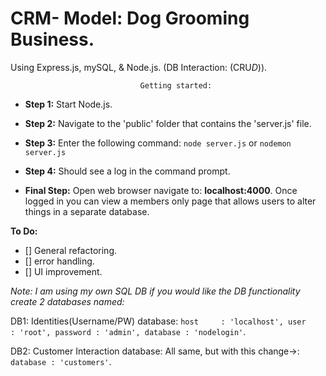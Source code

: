 # CRM- Model: Dog Grooming Business. 
Using Express.js, mySQL, & Node.js.
(DB Interaction: (CRU*D*)).



								 Getting started:
- **Step 1:**
Start Node.js.

- **Step 2:**
Navigate to the 'public' folder that contains the 'server.js' file.

- **Step 3:**
Enter the following command:
`node server.js`
or
`nodemon server.js`

- **Step 4:**
Should see a log in the command prompt.

- **Final Step:**
Open web browser navigate to: **localhost:4000**.
Once logged in you can view a members only page that allows users to alter things in a separate database.

**To Do:**
- [] General refactoring.
- [] error handling.
- [] UI improvement.

*Note: I am using my own SQL DB if you would like the DB functionality create 2 databases named:* 

DB1: Identities(Username/PW) database:
`host     : 'localhost',
	user     : 'root',
	password : 'admin',
	database : 'nodelogin'`.

DB2: Customer Interaction database:
  All same, but with this change->:
   `database : 'customers'`.
  
